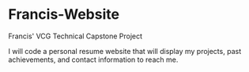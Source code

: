 # Francis-Website
Francis' VCG Technical Capstone Project

I will code a personal resume website that will display my projects, past achievements, and contact information to reach me. 
